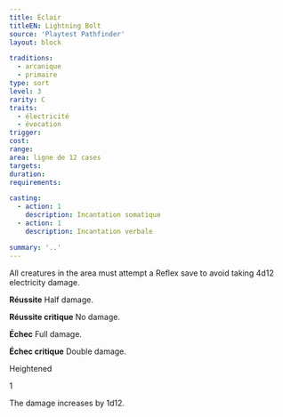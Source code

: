 ```yaml
---
title: Éclair
titleEN: Lightning Bolt
source: 'Playtest Pathfinder'
layout: block

traditions:
  - arcanique
  - primaire
type: sort
level: 3
rarity: C
traits:
  - électricité
  - évocation
trigger: 
cost: 
range: 
area: ligne de 12 cases
targets: 
duration: 
requirements: 

casting:
  - action: 1
    description: Incantation somatique
  - action: 1
    description: Incantation verbale

summary: '..'
---
```

All creatures in the area must attempt a Reflex save to avoid taking 4d12 electricity damage.

**Réussite** Half damage.

**Réussite critique** No damage.

**Échec** Full damage.

**Échec critique** Double damage.

Heightened

1

The damage increases by 1d12.